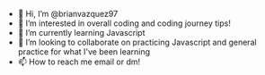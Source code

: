 - 👋 Hi, I’m @brianvazquez97
- 👀 I’m interested in overall coding and coding journey tips!
- 🌱 I’m currently learning Javascript
- 💞️ I’m looking to collaborate on practicing Javascript and general practice for what I've been learning
- 📫 How to reach me email or dm!

<!---
brianvazquez97/brianvazquez97 is a ✨ special ✨ repository because its `README.md` (this file) appears on your GitHub profile.
You can click the Preview link to take a look at your changes.
--->

